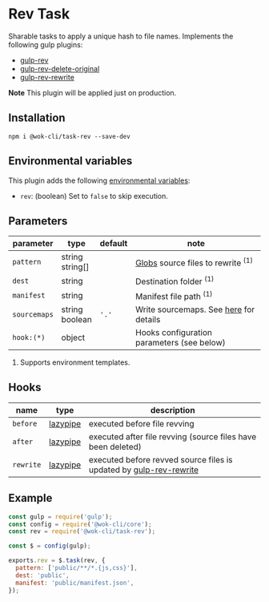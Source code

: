 # Rev Task

Sharable tasks to apply a unique hash to file names. Implements the following gulp plugins:

- [gulp-rev](https://www.npmjs.com/package/gulp-rev)
- [gulp-rev-delete-original](https://www.npmjs.com/package/gulp-rev-delete-original)
- [gulp-rev-rewrite](https://www.npmjs.com/package/gulp-rev-rewrite)

**Note** This plugin will be applied just on production.

## Installation

```
npm i @wok-cli/task-rev --save-dev
```

## Environmental variables

This plugin adds the following [environmental variables](packages/core/configuration#env):

- `rev`: (boolean) Set to `false` to skip execution.

## Parameters

| parameter    | type               | default | note                                              |
| ------------ | ------------------ | ------- | ------------------------------------------------- |
| `pattern`    | string<br>string[] |         | [Globs][1] source files to rewrite <sup>(1)</sup> |
| `dest`       | string             |         | Destination folder <sup>(1)</sup>                 |
| `manifest`   | string             |         | Manifest file path <sup>(1)</sup>                 |
| `sourcemaps` | string<br>boolean  | `'.'`   | Write sourcemaps. See [here][2] for details       |
| `hook:(*)`   | object             |         | Hooks configuration parameters (see below)        |

1. Supports environment templates.

[1]: https://gulpjs.com/docs/en/api/concepts#globs
[2]: https://gulpjs.com/docs/en/api/src#sourcemaps

## Hooks

| name      | type          | description                                                             |
| --------- | ------------- | ----------------------------------------------------------------------- |
| `before`  | [lazypipe][1] | executed before file revving                                            |
| `after`   | [lazypipe][1] | executed after file revving (source files have been deleted)            |
| `rewrite` | [lazypipe][1] | executed before revved source files is updated by [gulp-rev-rewrite][2] |

[1]: https://github.com/OverZealous/lazypipe
[2]: https://www.npmjs.com/package/gulp-rev-rewrite

## Example

```js
const gulp = require('gulp');
const config = require('@wok-cli/core');
const rev = require('@wok-cli/task-rev');

const $ = config(gulp);

exports.rev = $.task(rev, {
  pattern: ['public/**/*.{js,css}'],
  dest: 'public',
  manifest: 'public/manifest.json',
});
```
